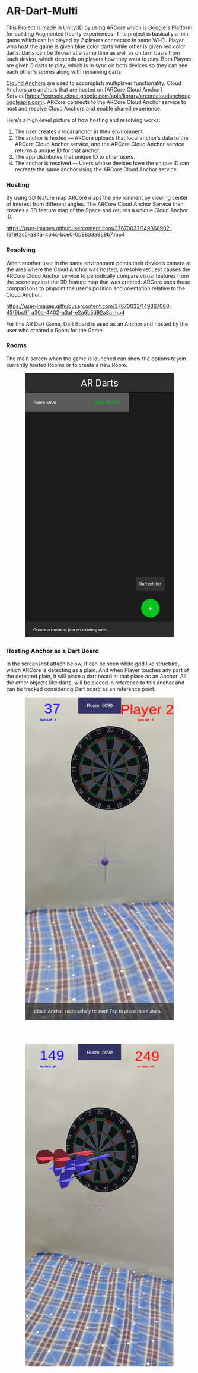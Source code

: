 # AR-Dart-Multi 
This Project is made in Unity3D by using [ARCore](https://developers.google.com/ar/develop) which is Google's Platform for building Augmented Reality experiences. This project is basically a mini game which can be played by 2 players connected in same Wi-Fi. Player who host the game is given blue color darts while other is given red color darts. Darts can be thrown at a same time as well as on turn basis from each device, which depends on players how they want to play. Both Players are given 5 darts to play, which is in sync on both devices so they can see each other's scores along with remaining darts. 

[Clound Anchors](https://developers.google.com/ar/develop/unity-arf/cloud-anchors/overview) are used to accomplish  multiplayer functionality. Cloud Anchors are anchors that are hosted on [ARCore Cloud Anchor] Service(https://console.cloud.google.com/apis/library/arcorecloudanchor.googleapis.com). 
ARCore connects to the ARCore Cloud Anchor service to host and resolve Cloud Anchors and enable shared experience. 

Here’s a high-level picture of how hosting and resolving works:

1. The user creates a local anchor in their environment.
2. The anchor is hosted — ARCore uploads that local anchor’s data to the ARCore Cloud Anchor service, and the ARCore Cloud Anchor service returns a unique ID for that anchor.
3. The app distributes that unique ID to other users.
4. The anchor is resolved — Users whose devices have the unique ID can recreate the same anchor using the ARCore Cloud Anchor service.

### Hosting
By using 3D feature map ARCore maps the environment by viewing center of interest from different angles. The ARCore Cloud Anchor Service then creates a 3D feature map of the Space and returns a unique Cloud Anchor ID.

https://user-images.githubusercontent.com/37670032/149366902-13f9f2c5-a34a-464c-bce0-0b8833a969b7.mp4

### Resolving
When another user in the same environment points their device’s camera at the area where the Cloud Anchor was hosted, a resolve request causes the ARCore Cloud Anchor service to periodically compare visual features from the scene against the 3D feature map that was created. ARCore uses these comparisons to pinpoint the user's position and orientation relative to the Cloud Anchor.

https://user-images.githubusercontent.com/37670032/149367080-43f9bc9f-a30a-4402-a3af-e2a6b5d92a3a.mp4

For this AR Dart Game, Dart Board is used as an Anchor and hosted by the user who created a Room for the Game.

### Rooms
The main screen when the game is launched can show the options to join currently hosted Rooms or to create a new Room.

<p align="center">
  <img src="https://github.com/neel-98/AR-Dart-Multi/blob/main/screenshots/Screenshot_20190712-222331_AR%20Dart%20Multi.jpeg" width="400"/>
</p>

### Hosting Anchor as a Dart Board
In the screenshot attach below, It can be seen white grid like structure, which ARCore is detecting as a plain. And when Player touches any part of the detected plain, It will place a dart board at that place as an Anchor. All the other objects like darts, will be placed in reference to this anchor and can be tracked considering Dart board as an reference point.

<p align="center">
  <img src="https://github.com/neel-98/AR-Dart-Multi/blob/main/screenshots/Screenshot_20190712-222424.jpeg" width="400"/>
</p>

<br/><br/>

<p align="center">
  <img src="https://github.com/neel-98/AR-Dart-Multi/blob/main/screenshots/Screenshot_20190712-222611.jpeg" width="400"/>
</p>
